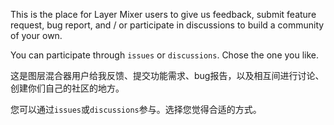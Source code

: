 This is the place for Layer Mixer users to give us feedback, submit feature request, bug report, and / or participate in discussions to build a community of your own.

You can participate through `issues` or `discussions`. Chose the one you like.

这是图层混合器用户给我反馈、提交功能需求、bug报告，以及相互间进行讨论、创建你们自己的社区的地方。

您可以通过`issues`或`discussions`参与。选择您觉得合适的方式。
